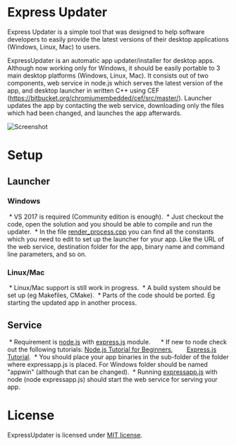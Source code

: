 # Express Updater

Express Updater is a simple tool that was designed to help software developers to easily provide the latest versions of their desktop applications (Windows, Linux, Mac) to users.

ExpressUpdater is an automatic app updater/installer for desktop apps. Although now working only for Windows, it should be easily portable
to 3 main desktop platforms (Windows, Linux, Mac). It consists out of two components, web service in node.js which serves the latest version
of the app, and desktop launcher in written C++ using CEF (https://bitbucket.org/chromiumembedded/cef/src/master/). Launcher updates the
app by contacting the web service, downloading only the files which had been changed, and launches the app afterwards.

![Screenshot](https://bytebucket.org/Nemandza/expressupdater/raw/32812b6f7b7d1b5808233d8ee0af691eb2b2f416/docs/screenshot.png)

# Setup

## Launcher

### Windows

 * VS 2017 is required (Community edition is enough).
 * Just checkout the code, open the solution and you should be able to compile and run the updater.
 * In the file [render_process.cpp](https://bitbucket.org/Nemandza/expressupdater/src/master/src/explauncher/render_process.cpp) you can find all the constants which you need to edit
to set up the launcher for your app. Like the URL of the web service, destination folder for the app,
binary name and command line parameters, and so on.

### Linux/Mac

 * Linux/Mac support is still work in progress. 
 * A build system should be set up (eg Makefiles, CMake).
 * Parts of the code should be ported. Eg starting the updated app in another process.

## Service

 * Requirement is [node.js](https://nodejs.org/en/) with [express.js](https://expressjs.com/) module.
     * If new to node check out the following tutorials: [Node.js Tutorial for Beginners](https://www.youtube.com/watch?v=TlB_eWDSMt4&t=1s),
       [Express.js Tutorial](https://www.youtube.com/watch?v=pKd0Rpw7O48&t=2163s).
 * You should place your app binaries in the sub-folder of the folder where expressapp.js is placed. For 
Windows folder should be named "appwin" (although that can be changed).
 * Running [expressapp.js](https://bitbucket.org/Nemandza/expressupdater/src/master/expserver/expressapp.js) with node (node expressapp.js) should start the web service for serving your app. 

# License

ExpressUpdater is licensed under [MIT license](LICENSE.md).